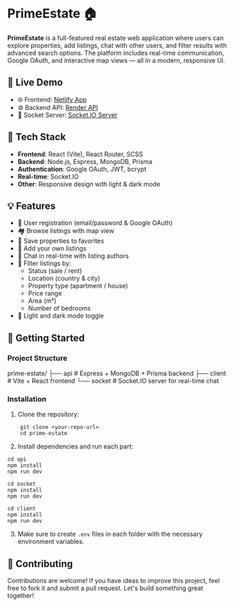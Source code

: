 # PrimeEstate 🏠

**PrimeEstate** is a full-featured real estate web application where users can explore properties, add listings, chat with other users, and filter results with advanced search options. The platform includes real-time communication, Google OAuth, and interactive map views — all in a modern, responsive UI.

## 🔗 Live Demo

- 🌐 Frontend: [Netlify App](https://prime-estate-nanooka.netlify.app/)
- ⚙️ Backend API: [Render API](https://real-estate-nanooka.onrender.com/)
- 💬 Socket Server: [Socket.IO Server](https://real-estate-socket-v13t.onrender.com/)

## 🧰 Tech Stack

- **Frontend**: React (Vite), React Router, SCSS
- **Backend**: Node.js, Express, MongoDB, Prisma
- **Authentication**: Google OAuth, JWT, bcrypt
- **Real-time**: Socket.IO
- **Other**: Responsive design with light & dark mode

## 💡 Features

- 🔐 User registration (email/password & Google OAuth)
- 🏘️ Browse listings with map view
- 💾 Save properties to favorites
- 🏡 Add your own listings
- 💬 Chat in real-time with listing authors
- 🎯 Filter listings by:
  - Status (sale / rent)
  - Location (country & city)
  - Property type (apartment / house)
  - Price range
  - Area (m²)
  - Number of bedrooms
- 🌙 Light and dark mode toggle

## 🚀 Getting Started

### Project Structure

prime-estate/ ├── api # Express + MongoDB + Prisma backend ├── client # Vite + React frontend └── socket # Socket.IO server for real-time chat

### Installation

1. Clone the repository:

```
    git clone <your-repo-url>
    cd prime-estate
```

2. Install dependencies and run each part:

```
cd api
npm install
npm run dev
```

```
cd socket
npm install
npm run dev
```

```
cd client
npm install
npm run dev
```

3. Make sure to create `.env` files in each folder with the necessary environment variables.

## 🤝 Contributing

Contributions are welcome! If you have ideas to improve this project, feel free to fork it and submit a pull request. Let's build something great together!
